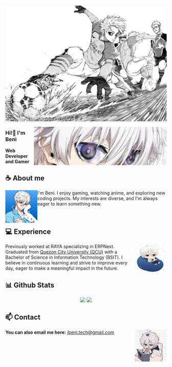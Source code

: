 ![Preview](./images/bg.jpg)

<img align="right" width="415" height="120" style="object-fit: cover;" src="./images/nagi-eyes-crop.jpg">

### Hi!👋 I'm Beni

**Web Developer and Gamer** 

## **☕ About me**
<a href="https://github.com/nicetrybeni30"><img align="left" width="100" src="./images/nagi-cinnamon.jpg"></a>
I'm Beni. I enjoy gaming, watching anime, and exploring new coding projects. My interests are diverse, and I'm always eager to learn something new.
<br><br><br>

## **💻 Experience**
<a href="https://github.com/nicetrybeni30"><img align="right" width="100" height="93" src="./images/nagi-sleepy.jpg"></a>
Previously worked at RAYA specializing in ERPNext. Graduated from <a href="https://qcu.edu.ph/">Quezon City University (QCU)</a> with a Bachelor of Science in Information Technology (BSIT). I believe in continuous learning and strive to improve every day, eager to make a meaningful impact in the future.

<!-- ## **Tech Stack**
<img src="https://github-readme-tech-stack.vercel.app/api/cards?lineCount=6&bg=%230D1117&badge=%23161B22&border=%2321262D&titleColor=%2358A6FF" alt="My Tech Stack" /> -->

## **📊 Github Stats**
<p align="center">
  <img width="50%" src="https://github-readme-stats.vercel.app/api?username=nicetrybeni30&show_icons=true&count_private=true&theme=react&hide_border=true&bg_color=0D1117"/>
  <img width="45%" src="https://github-readme-stats.vercel.app/api/top-langs/?username=nicetrybeni30&show_icons=true&count_private=true&theme=react&hide_border=true&bg_color=0D1117&layout=compact"/>
</p>

## **📫 Contact**
<a href="https://github.com/nicetrybeni30"><img align="right" width="100" src="./images/nagi-study.jpg" /></a>

**You can also email me here:** jbeni.tech@gmail.com
